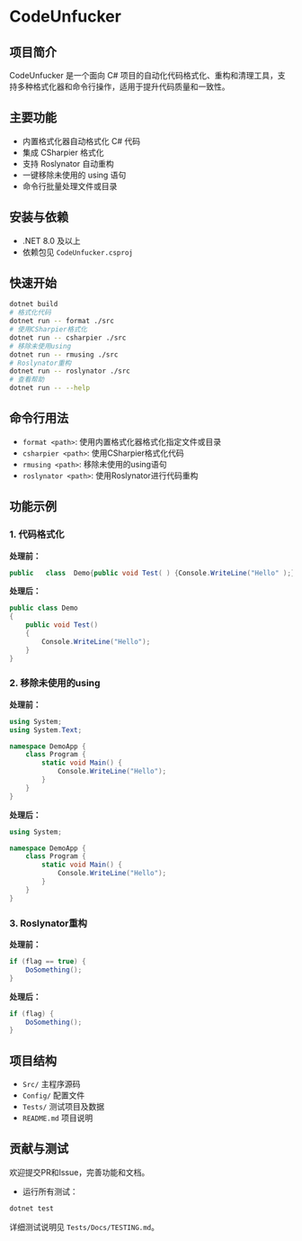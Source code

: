 # CodeUnfucker

## 项目简介

CodeUnfucker 是一个面向 C# 项目的自动化代码格式化、重构和清理工具，支持多种格式化器和命令行操作，适用于提升代码质量和一致性。

## 主要功能

- 内置格式化器自动格式化 C# 代码
- 集成 CSharpier 格式化
- 支持 Roslynator 自动重构
- 一键移除未使用的 using 语句
- 命令行批量处理文件或目录

## 安装与依赖

- .NET 8.0 及以上
- 依赖包见 `CodeUnfucker.csproj`

## 快速开始

```bash
dotnet build
# 格式化代码
dotnet run -- format ./src
# 使用CSharpier格式化
dotnet run -- csharpier ./src
# 移除未使用using
dotnet run -- rmusing ./src
# Roslynator重构
dotnet run -- roslynator ./src
# 查看帮助
dotnet run -- --help
```

## 命令行用法

- `format <path>`: 使用内置格式化器格式化指定文件或目录
- `csharpier <path>`: 使用CSharpier格式化代码
- `rmusing <path>`: 移除未使用的using语句
- `roslynator <path>`: 使用Roslynator进行代码重构

## 功能示例

### 1. 代码格式化
**处理前：**
```csharp
public   class  Demo{public void Test( ) {Console.WriteLine("Hello" );}}
```
**处理后：**
```csharp
public class Demo
{
    public void Test()
    {
        Console.WriteLine("Hello");
    }
}
```

### 2. 移除未使用的using
**处理前：**
```csharp
using System;
using System.Text;

namespace DemoApp {
    class Program {
        static void Main() {
            Console.WriteLine("Hello");
        }
    }
}
```
**处理后：**
```csharp
using System;

namespace DemoApp {
    class Program {
        static void Main() {
            Console.WriteLine("Hello");
        }
    }
}
```

### 3. Roslynator重构
**处理前：**
```csharp
if (flag == true) {
    DoSomething();
}
```
**处理后：**
```csharp
if (flag) {
    DoSomething();
}
```

## 项目结构

- `Src/` 主程序源码
- `Config/` 配置文件
- `Tests/` 测试项目及数据
- `README.md` 项目说明

## 贡献与测试

欢迎提交PR和Issue，完善功能和文档。

- 运行所有测试：

```bash
dotnet test
```

详细测试说明见 `Tests/Docs/TESTING.md`。

